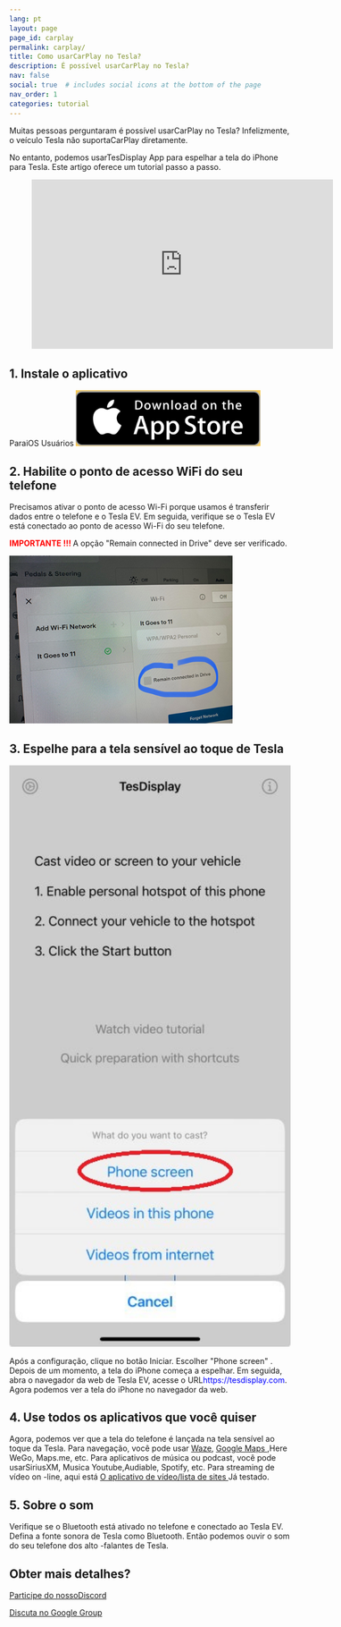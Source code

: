```yaml
---
lang: pt
layout: page
page_id: carplay
permalink: carplay/
title: Como usarCarPlay no Tesla?
description: É possível usarCarPlay no Tesla?
nav: false
social: true  # includes social icons at the bottom of the page
nav_order: 1
categories: tutorial
---
```


Muitas pessoas perguntaram é possível usarCarPlay no Tesla? Infelizmente, o veículo Tesla não suportaCarPlay diretamente.

No entanto, podemos usarTesDisplay App para espelhar a tela do iPhone para Tesla. Este artigo oferece um tutorial passo a passo.

<!-- blank line -->
<figure class= "video-container" >
  <iframe width= "540"  height= "303"  src= "https://www.youtube.com/embed/7gpRzQRM3uk"  frameborder= "0"  allowfullscreen= "true" > </iframe>
</figure>
<!-- blank line -->

## 1. Instale o aplicativo
ParaiOS Usuários
<a id = "appstore"  href = "https://apps.apple.com/app/tesdisplay-screen-mirror/id6469987744" >
  <img src= "/assets/img/app-store-badge.png"  height= "100px" >
</a>

## 2. Habilite o ponto de acesso WiFi do seu telefone
<p> Precisamos ativar o ponto de acesso Wi-Fi porque usamos é transferir dados entre o telefone e o Tesla EV.
Em seguida, verifique se o Tesla EV está conectado ao ponto de acesso Wi-Fi do seu telefone. </p>
<p><span style= "color: red" > <b> IMPORTANTE !!! </b></span> A opção "Remain connected in Drive"  deve ser verificado. </p>
<img src= "/assets/img/wifi-connected.jpg"  height= "300px" >

## 3. Espelhe para a tela sensível ao toque de Tesla
<p style= "text-align: center;" >
<img src= "/assets/img/iphone-screen.jpg"  alt= "The start choice of TesDisplay app"  width= "540px" >
</p>
Após a configuração, clique no botão Iniciar. Escolher "Phone screen" . Depois de um momento, a tela do iPhone começa a espelhar.
Em seguida, abra o navegador da web de Tesla EV, acesse o URL<span style= "color:blue" >https://tesdisplay.com</span>. Agora podemos ver a tela do iPhone no navegador da web.

## 4. Use todos os aplicativos que você quiser
Agora, podemos ver que a tela do telefone é lançada na tela sensível ao toque da Tesla.
Para navegação, você pode usar <a href = "/waze" >Waze</a>, <a href = "/gmap" > Google Maps </a>,Here WeGo, Maps.me, etc.
Para aplicativos de música ou podcast, você pode usarSiriusXM, Musica Youtube,Audiable, Spotify, etc.
Para streaming de vídeo on -line, aqui está <a href = "/sites" > O aplicativo de vídeo/lista de sites </a> Já testado.

## 5. Sobre o som
Verifique se o Bluetooth está ativado no telefone e conectado ao Tesla EV.
Defina a fonte sonora de Tesla como Bluetooth.
Então podemos ouvir o som do seu telefone dos alto -falantes de Tesla.

## Obter mais detalhes?
<p> <a href = "https://discord.gg/Tvbs9uWcN9"  destino = "_blank" > Participe do nossoDiscord</a> </p>
<p> <a href = "https://groups.google.com/g/tesla-display"  destino = "_blank" > Discuta no Google Group </a> </p>

